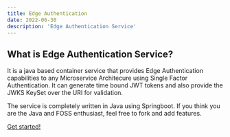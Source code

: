 ```yaml
---
title: Edge Authentication
date: 2022-06-30
description: 'Edge Authentication Service'
---
```


## What is Edge Authentication Service?
It is a java based container service that provides Edge Authentication capabilities to any Microservice Architecure using Single Factor Authentication.
It can generate time bound JWT tokens and also provide the JWKS KeySet over the URI for validation.

The service is completely written in Java using Springboot. If you think you are the Java and FOSS enthusiast, feel free to fork and add features.

[Get started!](https://github.com/plotkai-interactive/edge-auth)


